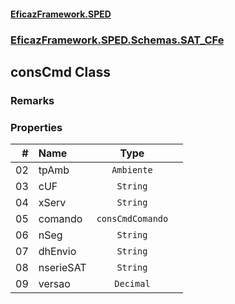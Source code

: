 #### [EficazFramework.SPED](EficazFrameworkSPED.md 'EficazFramework SPED')
### [EficazFramework.SPED.Schemas.SAT_CFe](EficazFramework.SPED.Schemas.SAT_CFe.md 'EficazFramework.SPED.Schemas.SAT_CFe')

## consCmd Class

### Remarks
### Properties

| # | Name | Type | |
| ---: | :--- | :---: | :--- |
| 02 | tpAmb | `Ambiente` |  |
| 03 | cUF | `String` |  |
| 04 | xServ | `String` |  |
| 05 | comando | `consCmdComando` |  |
| 06 | nSeg | `String` |  |
| 07 | dhEnvio | `String` |  |
| 08 | nserieSAT | `String` |  |
| 09 | versao | `Decimal` |  |
